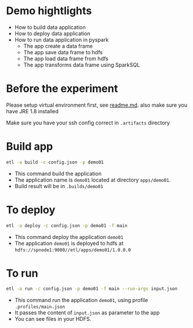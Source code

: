 # Demo hightlights
* How to build data application
* How to deploy data application
* How to run data application in pyspark
    * The app create a data frame
    * The app save data frame to hdfs
    * The app load data frame from hdfs
    * The app transforms data frame using SparkSQL

# Before the experiment
Please setup virtual environment first, see [readme.md](../readme.md).
also make sure you have JRE 1.8 installed

Make sure you have your ssh config correct in `.artifacts` directory

# Build app
```bash
etl -a build -c config.json -p demo01
```
* This command build the application
* The application name is `demo01` located at directory `apps/demo01`. 
* Build result will be in `.builds/demo01`


# To deploy
```bash
etl -a deploy -c config.json -p demo01 -f main
```
* This command deploy the application `demo01`
* The application `demo01` is deployed to hdfs at `hdfs://spnode1:9000//etl/apps/demo01/1.0.0.0`

# To run
```bash
etl -a run -c config.json -p demo01 -f main --run-args input.json
```
* This command run the application `demo01`, using profile `.profiles/main.json`
* It passes the content of `input.json` as parameter to the app
* You can see files in your HDFS.
